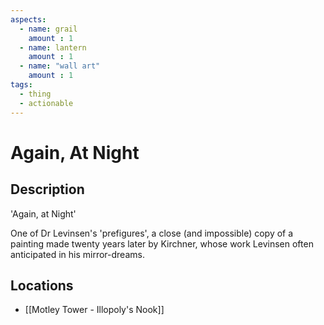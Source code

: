 ```yaml
---
aspects: 
  - name: grail
    amount : 1
  - name: lantern
    amount : 1
  - name: "wall art"
    amount : 1
tags:
  - thing
  - actionable
---
```


# Again, At Night

## Description
'Again, at Night'

One of Dr Levinsen's 'prefigures', a close (and impossible) copy of a painting made twenty years later by Kirchner, whose work Levinsen often anticipated in his mirror-dreams.
## Locations
- [[Motley Tower - Illopoly's Nook]]